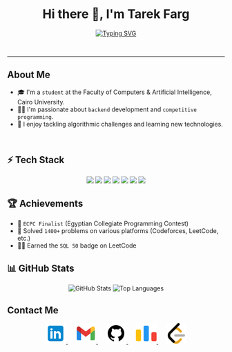 <!-- My Name -->
<h1 align="center">Hi there 👋, I'm Tarek Farg</h1>

<!-- Typing -->
<p  align="center" >
<a href="https://git.io/typing-svg"><img src="https://readme-typing-svg.demolab.com?font=Fira+Code&pause=1000&color=FF0025&center=true&vCenter=true&random=false&width=435&lines=Backend+Developer;Competitive+Programmer;ECPC+Finalist" alt="Typing SVG" /></a>
</p>
<br>
<hr>

<!-- About Me -->
## About Me
- 🎓 I'm a `student` at the Faculty of Computers & Artificial Intelligence, Cairo University.
- 👨‍💻 I'm passionate about `backend` development and `competitive programming`.
- 🧠 I enjoy tackling algorithmic challenges and learning new technologies. 
<br>

## ⚡ Tech Stack
<p align="center">
  <img src="https://img.shields.io/badge/-C++-00599C?style=for-the-badge&logo=c%2b%2b&logoColor=white"/>
  <img src="https://img.shields.io/badge/-Java-007396?style=for-the-badge&logo=openjdk&logoColor=white"/>
  <img src="https://img.shields.io/badge/-Python-3776AB?style=for-the-badge&logo=python&logoColor=white"/>
  <img src="https://img.shields.io/badge/-C%23-239120?style=for-the-badge&logo=c-sharp&logoColor=white"/>
  <img src="https://img.shields.io/badge/-SQL-4479A1?style=for-the-badge&logo=postgresql&logoColor=white"/>
  <img src="https://img.shields.io/badge/-Django-092E20?style=for-the-badge&logo=django&logoColor=white"/>
  <img src="https://img.shields.io/badge/-ASP.NET-512BD4?style=for-the-badge&logo=dotnet&logoColor=white"/>
</p>


<!-- Achievements -->
## 🏆 Achievements
- 🥇 `ECPC Finalist` (Egyptian Collegiate Programming Contest)
- 🥈 Solved `1400+` problems on various platforms (Codeforces, LeetCode, etc.)
- 👨‍🏫 Earned the `SQL 50` badge on LeetCode

## 📊 GitHub Stats
<p align="center">
  <img src="https://github-readme-stats.vercel.app/api?username=TarekFarg&show_icons=true&theme=radical" alt="GitHub Stats" />
  <img src="https://github-readme-stats.vercel.app/api/top-langs/?username=TarekFarg&layout=compact&theme=radical" alt="Top Languages" />
</p>


<!-- Contact Me -->
## Contact Me
<p align="center">
	<a href="https://www.linkedin.com/in/tarek-mohamed-325373267/" target="_blank">
		<img src="./images/linkedin.png" alt="Linkedin"/>
	</a>
	&emsp;
	<a href="mailto:tarekfarg01@gmail.com" target="_blank">
		<img src="./images/gmail.png" alt="Gmail"/>
	</a>
	&emsp;
	<a href="https://github.com/TarekFarg" target="_blank">
		<img src="./images/github.png" alt="Github"/>
	</a>
	&emsp;
 	<a href="https://codeforces.com/profile/TarekFarag" target="_blank">
		<img src="./images/codeforces.png" alt="Codeforces"/>
	</a>
    	&emsp;
	<a href="https://leetcode.com/u/TarekFarg/" target="_blank">
		<img src="./images/leetcode.png" alt="Leetcode"/>
	</a>
</p>
<br>
